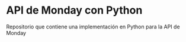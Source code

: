 # API de Monday con Python
Repositorio que contiene una implementación en Python para la API de Monday